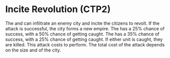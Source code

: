 # Incite Revolution (CTP2)

The and can infiltrate an enemy city and incite the citizens to revolt. If the attack is successful, the city forms a new empire. The has a 25% chance of success, with a 50% chance of getting caught. The has a 35% chance of success, with a 25% chance of getting caught. If either unit is caught, they are killed.
This attack costs to perform. The total cost of the attack depends on the size and of the city.